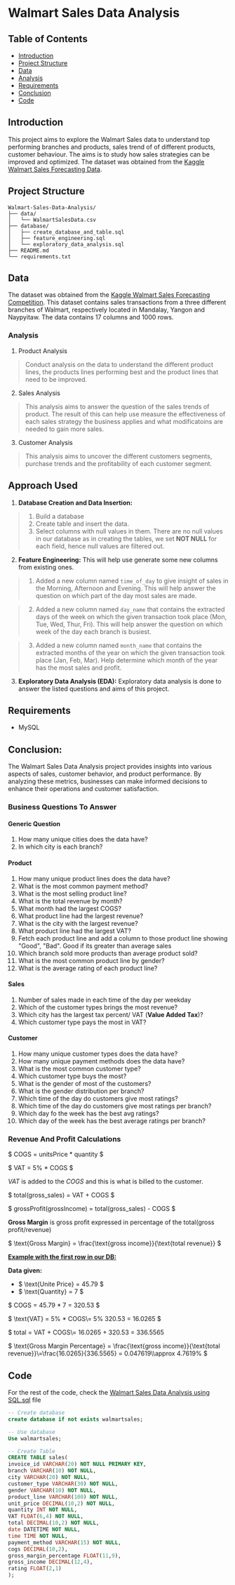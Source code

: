 # Walmart Sales Data Analysis

## Table of Contents
- [Introduction](#introduction)
- [Project Structure](#project-structure)
- [Data](#data)
- [Analysis](#analysis)
- [Requirements](#requirements)
- [Conclusion](#conclusion)
- [Code](#code)


## Introduction

This project aims to explore the Walmart Sales data to understand top performing branches and products, sales trend of of different products, customer behaviour. The aims is to study how sales strategies can be improved and optimized. The dataset was obtained from the [Kaggle Walmart Sales Forecasting Data](https://github.com/Rohankale010/DATA_ANALYST_PROJECTS/blob/main/Walmart%20Sales%20Data%20Analysis%20using%20MySQL/WalmartSalesData.csv.csv).

## Project Structure
```
Walmart-Sales-Data-Analysis/
├── data/
│   └── WalmartSalesData.csv  
├── database/
│   ├── create_database_and_table.sql
│   ├── feature_engineering.sql
│   └── exploratory_data_analysis.sql
├── README.md
└── requirements.txt
```

## Data

The dataset was obtained from the [Kaggle Walmart Sales Forecasting Competition](https://github.com/Rohankale010/DATA_ANALYST_PROJECTS/blob/main/Walmart%20Sales%20Data%20Analysis%20using%20MySQL/WalmartSalesData.csv.csv). This dataset contains sales transactions from a three different branches of Walmart, respectively located in Mandalay, Yangon and Naypyitaw. The data contains 17 columns and 1000 rows.


### Analysis

1. Product Analysis

> Conduct analysis on the data to understand the different product lines, the products lines performing best and the product lines that need to be improved.

2. Sales Analysis

> This analysis aims to answer the question of the sales trends of product. The result of this can help use measure the effectiveness of each sales strategy the business applies and what modificatoins are needed to gain more sales.

3. Customer Analysis

> This analysis aims to uncover the different customers segments, purchase trends and the profitability of each customer segment.

## Approach Used

1. **Database Creation and Data Insertion:** 

> 1. Build a database
> 2. Create table and insert the data.
> 3. Select columns with null values in them. There are no null values in our database as in creating the tables, we set **NOT NULL** for each field, hence null values are filtered out.

2. **Feature Engineering:** This will help use generate some new columns from existing ones.

> 1. Added a new column named `time_of_day` to give insight of sales in the Morning, Afternoon and Evening. This will help answer the question on which part of the day most sales are made.

> 2. Added a new column named `day_name` that contains the extracted days of the week on which the given transaction took place (Mon, Tue, Wed, Thur, Fri). This will help answer the question on which week of the day each branch is busiest.

> 3. Added a new column named `month_name` that contains the extracted months of the year on which the given transaction took place (Jan, Feb, Mar). Help determine which month of the year has the most sales and profit.

3. **Exploratory Data Analysis (EDA):** Exploratory data analysis is done to answer the listed questions and aims of this project.

## Requirements

- MySQL

## Conclusion:
The Walmart Sales Data Analysis project provides insights into various aspects of sales, customer behavior, and product performance. By analyzing these metrics, businesses can make informed decisions to enhance their operations and customer satisfaction.

### Business Questions To Answer

#### Generic Question

1. How many unique cities does the data have?
2. In which city is each branch?

#### Product

1. How many unique product lines does the data have?
2. What is the most common payment method?
3. What is the most selling product line?
4. What is the total revenue by month?
5. What month had the largest COGS?
6. What product line had the largest revenue?
5. What is the city with the largest revenue?
6. What product line had the largest VAT?
7. Fetch each product line and add a column to those product line showing "Good", "Bad". Good if its greater than average sales
8. Which branch sold more products than average product sold?
9. What is the most common product line by gender?
12. What is the average rating of each product line?

#### Sales

1. Number of sales made in each time of the day per weekday
2. Which of the customer types brings the most revenue?
3. Which city has the largest tax percent/ VAT (**Value Added Tax**)?
4. Which customer type pays the most in VAT?

#### Customer

1. How many unique customer types does the data have?
2. How many unique payment methods does the data have?
3. What is the most common customer type?
4. Which customer type buys the most?
5. What is the gender of most of the customers?
6. What is the gender distribution per branch?
7. Which time of the day do customers give most ratings?
8. Which time of the day do customers give most ratings per branch?
9. Which day fo the week has the best avg ratings?
10. Which day of the week has the best average ratings per branch?


### Revenue And Profit Calculations

$ COGS = unitsPrice * quantity $

$ VAT = 5\% * COGS $

$VAT$ is added to the $COGS$ and this is what is billed to the customer.

$ total(gross_sales) = VAT + COGS $

$ grossProfit(grossIncome) = total(gross_sales) - COGS $

**Gross Margin** is gross profit expressed in percentage of the total(gross profit/revenue)

$ \text{Gross Margin} = \frac{\text{gross income}}{\text{total revenue}} $

<u>**Example with the first row in our DB:**</u>

**Data given:**

- $ \text{Unite Price} = 45.79 $
- $ \text{Quantity} = 7 $

$ COGS = 45.79 * 7 = 320.53 $

$ \text{VAT} = 5\% * COGS\\= 5\%  320.53 = 16.0265 $

$ total = VAT + COGS\\= 16.0265 + 320.53 = $336.5565$

$ \text{Gross Margin Percentage} = \frac{\text{gross income}}{\text{total revenue}}\\=\frac{16.0265}{336.5565} = 0.047619\\\approx 4.7619\% $

## Code

For the rest of the code, check the [Walmart Sales Data Analysis using SQL.sql]([https://github.com/Princekrampah/WalmartSalesAnalysis/blob/master/SQL_queries.sql](https://github.com/Rohankale010/DATA_ANALYST_PROJECTS/blob/main/Walmart%20Sales%20Data%20Analysis%20using%20MySQL/Walmart%20Sales%20Data%20Analysis%20using%20SQL.sql)) file

```sql
-- Create database
create database if not exists walmartsales;

-- Use database
Use walmartsales;

-- Create Table
CREATE TABLE sales(
invoice_id VARCHAR(20) NOT NULL PRIMARY KEY,
branch VARCHAR(10) NOT NULL,
city VARCHAR(20) NOT NULL,
customer_type VARCHAR(30) NOT NULL,
gender VARCHAR(10) NOT NULL,
product_line VARCHAR(100) NOT NULL,
unit_price DECIMAL(10,2) NOT NULL,
quantity INT NOT NULL,
VAT FLOAT(6,4) NOT NULL,
total DECIMAL(10,2) NOT NULL,
date DATETIME NOT NULL,
time TIME NOT NULL,
payment_method VARCHAR(15) NOT NULL,
cogs DECIMAL(10,2),
gross_margin_percentage FLOAT(11,9),
gross_income DECIMAL(12,4),
rating FLOAT(2,1)
);
```
